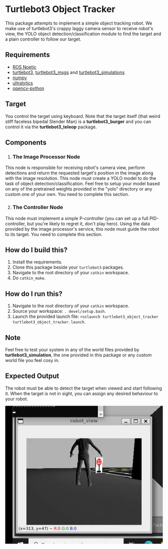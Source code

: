 # Turtlebot3 Object Tracker

This package attempts to implement a simple object tracking robot. We make use of turtlebot3's crappy laggy camera sensor to receive robot's view, the YOLO object detection/classification module to find the target and a plain controller to follow our target.

## Requirements
- [ROS Noetic](http://wiki.ros.org/noetic)
- [turtlebot3](https://github.com/ROBOTIS-GIT/turtlebot3), [turtlebot3_msgs](https://github.com/ROBOTIS-GIT/turtlebot3_msgs) and [turtlebot3_simulations](https://github.com/ROBOTIS-GIT/turtlebot3_simulations)
- [numpy](https://numpy.org/)
- [ultralytics](https://docs.ultralytics.com/)
- [opencv-python](https://opencv.org/)

## Target
You control the target using keyboard. Note that the target itself (that weird stiff faceless bipedal Slender Man) is a **turtlebot3_burger** and you can control it via the **turtlebot3_teleop** package.

## Components
1. ### The Image Processor Node
This node is responsible for receiving robot's camera view, perform detections and return the requested target's position in the image along with the image resolution.
This node must create a YOLO model to do the task of object detection/classification. Feel free to setup your model based on any of the pretrained weights provided in the "yolo" directory or any custom one of your own.
You need to complete this section.

2. ### The Controller Node
This node must implement a simple P-controller (you can set up a full PID-controller, but you're likely to regret it, don't play hero). Using the data provided by the image processor's service, this node must guide the robot to its target.
You need to complete this section.

## How do I build this?
1. Install the requirements.
2. Clone this package beside your `turtlebot3` packages.
3. Navigate to the root directory of your `catkin` workspace.
4. Do `catkin_make`.

## How do I run this?
1. Navigate to the root directory of your `catkin` workspace.
2. Source your workspace: ```. devel/setup.bash```.
3. Launch the provided launch file: ```roslaunch turtlebot3_object_tracker turtlebot3_object_tracker.launch```.

## Note
Feel free to test your system in any of the world files provided by **turtlebot3_simulation**, the one provided in this package or any custom world file you feel cosy in.

## Expected Output
The robot must be able to detect the target when viewed and start following it. When the target is not in sight, you can assign any desired behaviour to your robot.

![Robot View](./assets/ezgif-1-80f7319f72.gif)